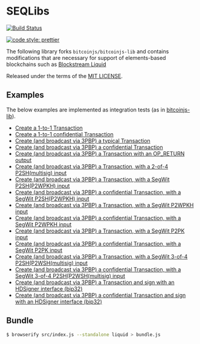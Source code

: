 # SEQLibs

[![Build Status](https://travis-ci.org/vulpemventures/liquidjs-lib.svg?branch=master)](https://travis-ci.org/vulpemventures/liquidjs-lib)

[![code style: prettier](https://img.shields.io/badge/code_style-prettier-ff69b4.svg?style=flat-square)](https://github.com/prettier/prettier)

The following library forks `bitcoinjs/bitcoinjs-lib` and contains modifications that are necessary for support of elements-based blockchains such as [Blockstream Liquid](https://blockstream.com/liquid)

Released under the terms of the [MIT LICENSE](LICENSE).

## Examples

The below examples are implemented as integration tests (as in [bitcoinjs-lib](https://github.com/bitcoinjs/bitcoinjs-lib#examples)).

- [Create a 1-to-1 Transaction](./test/integration/transaction.spec.ts#L29)
- [Create a 1-to-1 confidential Transaction](./test/integration/transaction.spec.ts#L113)
- [Create (and broadcast via 3PBP) a typical Transaction](./test/integration/transaction.spec.ts#L381)
- [Create (and broadcast via 3PBP) a confidential Transaction](./test/integration/transaction.spec.ts#L470)
- [Create (and broadcast via 3PBP) a Transaction with an OP_RETURN output](./test/integration/transaction.spec.ts#L530)
- [Create (and broadcast via 3PBP) a Transaction, with a 2-of-4 P2SH(multisig) input](./test/integration/transaction.spec.ts#L569)
- [Create (and broadcast via 3PBP) a Transaction, with a SegWit P2SH(P2WPKH) input](./test/integration/transaction.spec.ts#L623)
- [Create (and broadcast via 3PBP) a confidential Transaction, with a SegWit P2SH(P2WPKH) input](./test/integration/transaction.spec.ts#L665)
- [Create (and broadcast via 3PBP) a Transaction, with a SegWit P2WPKH input](./test/integration/transaction.spec.ts#L781)
- [Create (and broadcast via 3PBP) a confidential Transaction, with a SegWit P2WPKH input](./test/integration/transaction.spec.ts#L781)
- [Create (and broadcast via 3PBP) a Transaction, with a SegWit P2PK input](./test/integration/transaction.spec.ts#L933)
- [Create (and broadcast via 3PBP) a confidential Transaction, with a SegWit P2PK input](./test/integration/transaction.spec.ts#L979)
- [Create (and broadcast via 3PBP) a Transaction, with a SegWit 3-of-4 P2SH(P2WSH(multisig) input](./test/integration/transaction.spec.ts#L1100)
- [Create (and broadcast via 3PBP) a confidential Transaction, with a SegWit 3-of-4 P2SH(P2WSH(multisig) input](./test/integration/transaction.spec.ts#L1160)
- [Create (and broadcast via 3PBP) a Transaction and sign with an HDSigner interface (bip32)](./test/integration/transaction.spec.ts#L1385)
- [Create (and broadcast via 3PBP) a confidential Transaction and sign with an HDSigner interface (bip32)](./test/integration/transaction.spec.ts#L1454)

## Bundle

```sh
$ browserify src/index.js --standalone liquid > bundle.js
```
